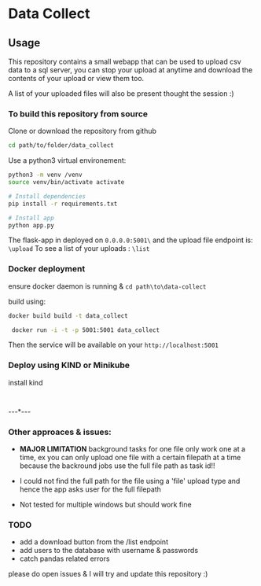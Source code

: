 
# Data Collect

## Usage

This repository contains a small webapp that can be used to upload csv data to a
sql server, you can stop your upload at anytime and download the contents of your upload
or view them too.

A list of your uploaded files will also be present thought the session :)

### To build this repository from source

Clone or download the repository from github

```bash
cd path/to/folder/data_collect
```

Use a python3 virtual environement:

```bash
python3 -m venv /venv
source venv/bin/activate activate

# Install dependencies
pip install -r requirements.txt

# Install app
python app.py
```

The flask-app in deployed on `0.0.0.0:5001\` and the upload file endpoint is:
`\upload`
To see a list of your uploads :
`\list`

### Docker deployment

ensure docker daemon is running & `cd path\to\data-collect`

build using:

```bash
docker build build -t data_collect
```

```bash
 docker run -i -t -p 5001:5001 data_collect
```

Then the service will be available on your `http://localhost:5001`

### Deploy using KIND or Minikube

install kind
```bash

```

```bash
```

---*---

### Other approaces & issues:

- **MAJOR LIMITATION** background tasks for one file only work one at a time,
ex you can only upload one file with a certain filepath at a time because the
backround jobs use the full file path as task id!!

- I could not find the full path for the file using a 'file' upload type and
hence the app asks user for the full filepath
- Not tested for multiple windows but should work fine

### TODO
- add a download button from the /list endpoint
- add users to the database with username & passwords
- catch pandas related errors

please do open issues & I will try and update this repository :)
